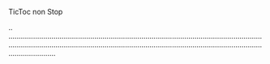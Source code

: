 TicToc non Stop

..
...............................................................................................................................................................................................................................................................................